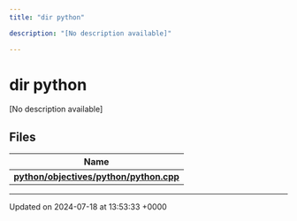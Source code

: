 ```yaml
---
title: "dir python"

description: "[No description available]"

---
```


# dir python

[No description available]

## Files

| Name           |
| -------------- |
| **[python/objectives/python/python.cpp](/documentation/code/files/objectives_2python_2python_8cpp/#file-python-objectives-python-python-cpp)**  |






-------------------------------

Updated on 2024-07-18 at 13:53:33 +0000
